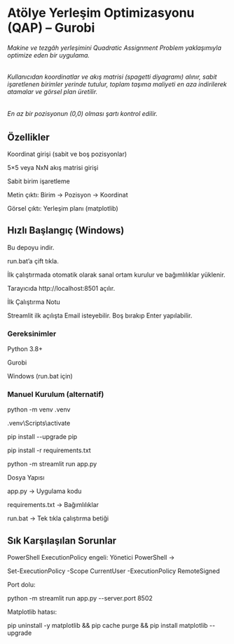 # Atölye Yerleşim Optimizasyonu (QAP) – Gurobi

###### Makine ve tezgâh yerleşimini Quadratic Assignment Problem yaklaşımıyla optimize eden bir uygulama.

###### Kullanıcıdan koordinatlar ve akış matrisi (spagetti diyagramı) alınır, sabit işaretlenen birimler yerinde tutulur, toplam taşıma maliyeti en aza indirilerek atamalar ve görsel plan üretilir.

###### En az bir pozisyonun (0,0) olması şartı kontrol edilir.

## 

## Özellikler



Koordinat girişi (sabit ve boş pozisyonlar)



5×5 veya NxN akış matrisi girişi



Sabit birim işaretleme



Metin çıktı: Birim → Pozisyon → Koordinat



Görsel çıktı: Yerleşim planı (matplotlib)



## Hızlı Başlangıç (Windows)



Bu depoyu indir.



run.bat’a çift tıkla.



İlk çalıştırmada otomatik olarak sanal ortam kurulur ve bağımlılıklar yüklenir.



Tarayıcıda http://localhost:8501 açılır.



İlk Çalıştırma Notu

Streamlit ilk açılışta Email isteyebilir. Boş bırakıp Enter yapılabilir.



### Gereksinimler

Python 3.8+



Gurobi



Windows (run.bat için)



### Manuel Kurulum (alternatif)



python -m venv .venv

.venv\\Scripts\\activate

pip install --upgrade pip

pip install -r requirements.txt

python -m streamlit run app.py



Dosya Yapısı



app.py → Uygulama kodu



requirements.txt → Bağımlılıklar



run.bat → Tek tıkla çalıştırma betiği

## 

## Sık Karşılaşılan Sorunlar



PowerShell ExecutionPolicy engeli: Yönetici PowerShell →

Set-ExecutionPolicy -Scope CurrentUser -ExecutionPolicy RemoteSigned



Port dolu:

python -m streamlit run app.py --server.port 8502



Matplotlib hatası:

pip uninstall -y matplotlib \&\& pip cache purge \&\& pip install matplotlib --upgrade

